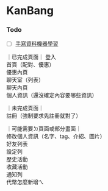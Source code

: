 # KanBang

### Todo
+ [ ] [手寫資料機器學習](https://github.com/AI-FREE-Team/Traditional-Chinese-Handwriting-Dataset)

｜已完成頁面｜
登入  
首頁（配對、優惠）  
優惠內頁  
聊天室（列表）  
聊天內頁   
個人資訊（還沒確定內容要哪些資訊）  

｜未完成頁面｜  
註冊（強制要求先註冊就對了）  

｜可能需要ㄉ頁面或部分畫面｜  
修改個人資訊（名字、tag、介紹、圖片）  
好友列表  
設定列   
歷史活動  
收藏活動  
通知列  
代幣怎麼新增ㄟ  